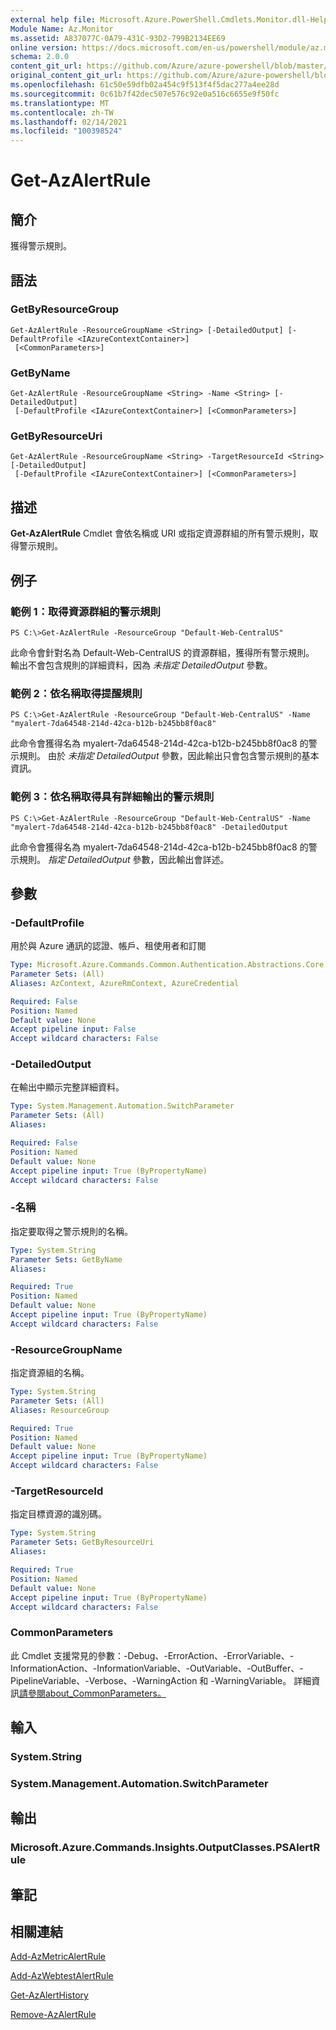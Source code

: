 ```yaml
---
external help file: Microsoft.Azure.PowerShell.Cmdlets.Monitor.dll-Help.xml
Module Name: Az.Monitor
ms.assetid: A837077C-0A79-431C-93D2-799B2134EE69
online version: https://docs.microsoft.com/en-us/powershell/module/az.monitor/get-azalertrule
schema: 2.0.0
content_git_url: https://github.com/Azure/azure-powershell/blob/master/src/Monitor/Monitor/help/Get-AzAlertRule.md
original_content_git_url: https://github.com/Azure/azure-powershell/blob/master/src/Monitor/Monitor/help/Get-AzAlertRule.md
ms.openlocfilehash: 61c50e59dfb02a454c9f513f4f5dac277a4ee28d
ms.sourcegitcommit: 0c61b7f42dec507e576c92e0a516c6655e9f50fc
ms.translationtype: MT
ms.contentlocale: zh-TW
ms.lasthandoff: 02/14/2021
ms.locfileid: "100398524"
---
```

# Get-AzAlertRule

## 簡介
獲得警示規則。

## 語法

### GetByResourceGroup
```
Get-AzAlertRule -ResourceGroupName <String> [-DetailedOutput] [-DefaultProfile <IAzureContextContainer>]
 [<CommonParameters>]
```

### GetByName
```
Get-AzAlertRule -ResourceGroupName <String> -Name <String> [-DetailedOutput]
 [-DefaultProfile <IAzureContextContainer>] [<CommonParameters>]
```

### GetByResourceUri
```
Get-AzAlertRule -ResourceGroupName <String> -TargetResourceId <String> [-DetailedOutput]
 [-DefaultProfile <IAzureContextContainer>] [<CommonParameters>]
```

## 描述
**Get-AzAlertRule** Cmdlet 會依名稱或 URI 或指定資源群組的所有警示規則，取得警示規則。

## 例子

### 範例 1：取得資源群組的警示規則
```
PS C:\>Get-AzAlertRule -ResourceGroup "Default-Web-CentralUS"
```

此命令會針對名為 Default-Web-CentralUS 的資源群組，獲得所有警示規則。
輸出不會包含規則的詳細資料，因為 *未指定 DetailedOutput* 參數。

### 範例 2：依名稱取得提醒規則
```
PS C:\>Get-AzAlertRule -ResourceGroup "Default-Web-CentralUS" -Name "myalert-7da64548-214d-42ca-b12b-b245bb8f0ac8"
```

此命令會獲得名為 myalert-7da64548-214d-42ca-b12b-b245bb8f0ac8 的警示規則。
由於 *未指定 DetailedOutput* 參數，因此輸出只會包含警示規則的基本資訊。

### 範例 3：依名稱取得具有詳細輸出的警示規則
```
PS C:\>Get-AzAlertRule -ResourceGroup "Default-Web-CentralUS" -Name "myalert-7da64548-214d-42ca-b12b-b245bb8f0ac8" -DetailedOutput
```

此命令會獲得名為 myalert-7da64548-214d-42ca-b12b-b245bb8f0ac8 的警示規則。
*指定 DetailedOutput* 參數，因此輸出會詳述。

## 參數

### -DefaultProfile
用於與 Azure 通訊的認證、帳戶、租使用者和訂閱

```yaml
Type: Microsoft.Azure.Commands.Common.Authentication.Abstractions.Core.IAzureContextContainer
Parameter Sets: (All)
Aliases: AzContext, AzureRmContext, AzureCredential

Required: False
Position: Named
Default value: None
Accept pipeline input: False
Accept wildcard characters: False
```

### -DetailedOutput
在輸出中顯示完整詳細資料。

```yaml
Type: System.Management.Automation.SwitchParameter
Parameter Sets: (All)
Aliases:

Required: False
Position: Named
Default value: None
Accept pipeline input: True (ByPropertyName)
Accept wildcard characters: False
```

### -名稱
指定要取得之警示規則的名稱。

```yaml
Type: System.String
Parameter Sets: GetByName
Aliases:

Required: True
Position: Named
Default value: None
Accept pipeline input: True (ByPropertyName)
Accept wildcard characters: False
```

### -ResourceGroupName
指定資源組的名稱。

```yaml
Type: System.String
Parameter Sets: (All)
Aliases: ResourceGroup

Required: True
Position: Named
Default value: None
Accept pipeline input: True (ByPropertyName)
Accept wildcard characters: False
```

### -TargetResourceId
指定目標資源的識別碼。

```yaml
Type: System.String
Parameter Sets: GetByResourceUri
Aliases:

Required: True
Position: Named
Default value: None
Accept pipeline input: True (ByPropertyName)
Accept wildcard characters: False
```

### CommonParameters
此 Cmdlet 支援常見的參數：-Debug、-ErrorAction、-ErrorVariable、-InformationAction、-InformationVariable、-OutVariable、-OutBuffer、-PipelineVariable、-Verbose、-WarningAction 和 -WarningVariable。 詳細資訊[請參閱about_CommonParameters。](http://go.microsoft.com/fwlink/?LinkID=113216)

## 輸入

### System.String

### System.Management.Automation.SwitchParameter

## 輸出

### Microsoft.Azure.Commands.Insights.OutputClasses.PSAlertRule

## 筆記

## 相關連結


[Add-AzMetricAlertRule](./Add-AzMetricAlertRule.md)

[Add-AzWebtestAlertRule](./Add-AzWebtestAlertRule.md)

[Get-AzAlertHistory](./Get-AzAlertHistory.md)

[Remove-AzAlertRule](./Remove-AzAlertRule.md)


